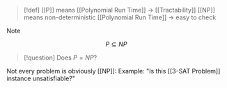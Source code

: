 >[!def]
>[[P]] means [[Polynomial Run Time]] $\rightarrow$ [[Tractability]]
>[[NP]] means non-deterministic [[Polynomial Run Time]] $\rightarrow$ easy to check

>[!note]
>$$P\subseteq NP$$

>[!question]
>Does $P=NP$?

Not every problem is obviously [[NP]]:
Example: "Is this [[3-SAT Problem]] instance unsatisfiable?"